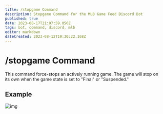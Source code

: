 ```yaml
---
title: /stopgame Command
description: Stopgame Command for the MLB Game Feed Discord Bot
published: true
date: 2023-08-17T21:07:59.050Z
tags: bot, command, discord, mlb
editor: markdown
dateCreated: 2023-08-12T19:30:22.168Z
---
```


# /stopgame Command

This command force-stops an actively running game. The game will stop on its own when the game state is set to "Final" or "Suspended."

## Example

![img](https://cdn.chew.pro/imgs/JTmwUxrA.png)